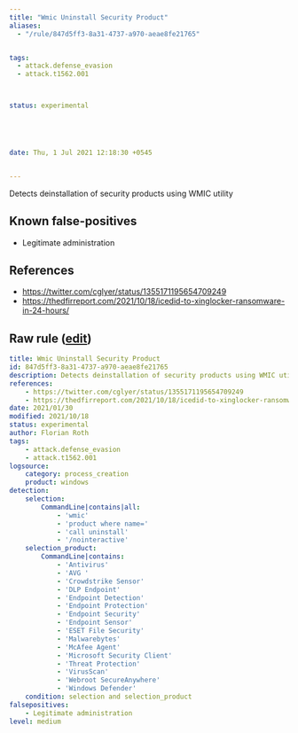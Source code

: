 ```yaml
---
title: "Wmic Uninstall Security Product"
aliases:
  - "/rule/847d5ff3-8a31-4737-a970-aeae8fe21765"


tags:
  - attack.defense_evasion
  - attack.t1562.001



status: experimental





date: Thu, 1 Jul 2021 12:18:30 +0545


---
```


Detects deinstallation of security products using WMIC utility

<!--more-->


## Known false-positives

* Legitimate administration



## References

* https://twitter.com/cglyer/status/1355171195654709249
* https://thedfirreport.com/2021/10/18/icedid-to-xinglocker-ransomware-in-24-hours/


## Raw rule ([edit](https://github.com/SigmaHQ/sigma/edit/master/rules/windows/process_creation/proc_creation_win_susp_wmic_security_product_uninstall.yml))
```yaml
title: Wmic Uninstall Security Product
id: 847d5ff3-8a31-4737-a970-aeae8fe21765
description: Detects deinstallation of security products using WMIC utility
references:
    - https://twitter.com/cglyer/status/1355171195654709249
    - https://thedfirreport.com/2021/10/18/icedid-to-xinglocker-ransomware-in-24-hours/
date: 2021/01/30
modified: 2021/10/18
status: experimental
author: Florian Roth
tags:
    - attack.defense_evasion
    - attack.t1562.001
logsource:
    category: process_creation
    product: windows
detection:
    selection:
        CommandLine|contains|all:
            - 'wmic'
            - 'product where name='
            - 'call uninstall'
            - '/nointeractive'
    selection_product:
        CommandLine|contains:
            - 'Antivirus'
            - 'AVG '
            - 'Crowdstrike Sensor'
            - 'DLP Endpoint'
            - 'Endpoint Detection'
            - 'Endpoint Protection'
            - 'Endpoint Security'
            - 'Endpoint Sensor'
            - 'ESET File Security'
            - 'Malwarebytes'
            - 'McAfee Agent'
            - 'Microsoft Security Client'
            - 'Threat Protection'
            - 'VirusScan'
            - 'Webroot SecureAnywhere'
            - 'Windows Defender'
    condition: selection and selection_product
falsepositives:
    - Legitimate administration
level: medium

```
